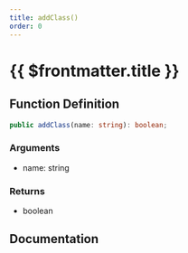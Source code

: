 ```yaml
---
title: addClass()
order: 0
---
```


# {{ $frontmatter.title }}

<!--@include: ./addClass_partial_header.md-->

## Function Definition

```ts
public addClass(name: string): boolean;
```

### Arguments

* name: string

### Returns

* boolean

## Documentation

<!--@include: ./addClass_partial_footer.md-->
